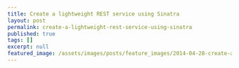 ```yaml
---
title: Create a lightweight REST service using Sinatra
layout: post
permalink: create-a-lightweight-rest-service-using-sinatra
published: true
tags: []
excerpt: null
featured_image: /assets/images/posts/feature_images/2014-04-28-create-a-lightweight-rest-service-using-sinatra.jpg
---
```

